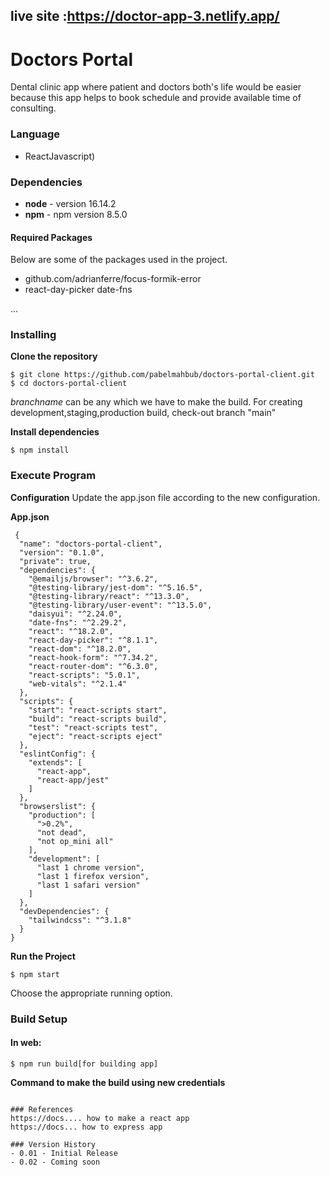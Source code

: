 ## live site :https://doctor-app-3.netlify.app/
# Doctors Portal
Dental clinic app where patient and doctors both's life would be easier because this app helps to book schedule and provide available time of consulting.

### Language
- ReactJavascript)


### Dependencies
- **node** - version 16.14.2
- **npm** - npm version 8.5.0

#### Required Packages
Below are some of the packages used in the project.
 * github.com/adrianferre/focus-formik-error
 * react-day-picker date-fns
 
…

### Installing
**Clone the repository**
```
$ git clone https://github.com/pabelmahbub/doctors-portal-client.git
$ cd doctors-portal-client
```
*branchname* can be any which we have to make the build.
For creating development,staging,production build, check-out branch "main"

**Install dependencies**
```
$ npm install
```
### Execute Program

**Configuration**
Update the app.json file according to the new configuration.

**App.json**
```
 {
  "name": "doctors-portal-client",
  "version": "0.1.0",
  "private": true,
  "dependencies": {
    "@emailjs/browser": "^3.6.2",
    "@testing-library/jest-dom": "^5.16.5",
    "@testing-library/react": "^13.3.0",
    "@testing-library/user-event": "^13.5.0",
    "daisyui": "^2.24.0",
    "date-fns": "^2.29.2",
    "react": "^18.2.0",
    "react-day-picker": "^8.1.1",
    "react-dom": "^18.2.0",
    "react-hook-form": "^7.34.2",
    "react-router-dom": "^6.3.0",
    "react-scripts": "5.0.1",
    "web-vitals": "^2.1.4"
  },
  "scripts": {
    "start": "react-scripts start",
    "build": "react-scripts build",
    "test": "react-scripts test",
    "eject": "react-scripts eject"
  },
  "eslintConfig": {
    "extends": [
      "react-app",
      "react-app/jest"
    ]
  },
  "browserslist": {
    "production": [
      ">0.2%",
      "not dead",
      "not op_mini all"
    ],
    "development": [
      "last 1 chrome version",
      "last 1 firefox version",
      "last 1 safari version"
    ]
  },
  "devDependencies": {
    "tailwindcss": "^3.1.8"
  }
}

 ```
 **Run the Project**
```
$ npm start
```
Choose the appropriate running option.

### Build Setup
#### In web:
```
$ npm run build[for building app]
```

**Command to make the build using new credentials**
```

### References
https://docs.... how to make a react app
https://docs... how to express app

### Version History
- 0.01 - Initial Release
- 0.02 - Coming soon







